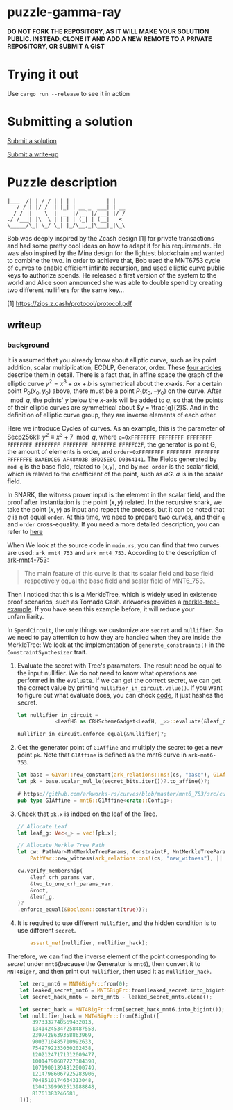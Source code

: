 # puzzle-gamma-ray

**DO NOT FORK THE REPOSITORY, AS IT WILL MAKE YOUR SOLUTION PUBLIC. INSTEAD, CLONE IT AND ADD A NEW REMOTE TO A PRIVATE REPOSITORY, OR SUBMIT A GIST**

Trying it out
=============

Use `cargo run --release` to see it in action

Submitting a solution
=====================

[Submit a solution](https://xng1lsio92y.typeform.com/to/ca4f2sT0)

[Submit a write-up](https://xng1lsio92y.typeform.com/to/zH5sNzep)

Puzzle description
==================

    |___  /| | / / | | | |          | |
       / / | |/ /  | |_| | __ _  ___| | __
      / /  |    \  |  _  |/ _` |/ __| |/ /
    ./ /___| |\  \ | | | | (_| | (__|   <
    \_____/\_| \_/ \_| |_/\__,_|\___|_|\_\

Bob was deeply inspired by the Zcash design [1] for private transactions and had some pretty cool ideas on how to adapt it for his requirements. He was also inspired by the Mina design for the lightest blockchain and wanted to combine the two. In order to achieve that, Bob used the MNT6753 cycle of curves to enable efficient infinite recursion, and used elliptic curve public keys to authorize spends. He released a first version of the system to the world and Alice soon announced she was able to double spend by creating two different nullifiers for the same key... 

[1] https://zips.z.cash/protocol/protocol.pdf

## writeup

### background

It is assumed that you already know about elliptic curve, such as its point addition, scalar multiplication, ECDLP, Generator, order. These [four articles](https://andrea.corbellini.name/2015/05/17/elliptic-curve-cryptography-a-gentle-introduction/) describe them in detail. There is a fact that, in affine space the graph of the elliptic curve $y^2= x^3 + ax +b$ is symmetrical about the $x$-axis. For a certain point $P_0(x_0,y_0)$ above, there must be a point $P_1(x_0,-y_0)$ on the curve. After $\mod q$, the points' $y$ below the $x$-axis will be added to $q$, so that the points of their elliptic curves are symmetrical about $y = \frac{q}{2}$. And in the definition of elliptic curve group, they are inverse elements of each other.

Here we introduce Cycles of curves. As an example, this is the parameter of Secp256k1: $y^2 \equiv x^3 + 7 \mod q$, where `q=0xFFFFFFFF FFFFFFFF FFFFFFFF FFFFFFFF FFFFFFFF FFFFFFFF FFFFFFFE FFFFFC2F`, the generator is point G, the amount of elements is order, and `order=0xFFFFFFFF FFFFFFFF FFFFFFFF FFFFFFFE BAAEDCE6 AF48A03B BFD25E8C D0364141`.
The Fields generated by `mod q` is the base field, related to (x,y), and by `mod order` is the scalar field, which is related to the coefficient of the point, such as $aG$. $a$ is in the scalar field.

In SNARK, the witness prover input is the element in the scalar field, and the proof after instantiation is the point $(x, y)$ related. In the recursive snark, we take the point $(x, y)$ as input and repeat the process, but it can be noted that $q$ is not equal `order`. At this time, we need to prepare two curves, and their `q` and `order` cross-equality. If you need a more detailed description, you can refer to [here](https://blog.icme.io/can-we-avoid-cycles-of-curves/)


When We look at the source code in `main.rs`, you can find that two curves are used: `ark_mnt4_753` and `ark_mnt4_753`. According to the description of [ark-mnt4-753](https://docs.rs/ark-mnt4-753/latest/ark_mnt4_753/):
> The main feature of this curve is that its scalar field and base field respectively equal the base field and scalar field of MNT6_753.

Then I noticed that this is a MerkleTree, which is widely used in existence proof scenarios, such as Tornado Cash. arkworks provides a [merkle-tree-example](https://github.com/arkworks-rs/r1cs-tutorial/tree/main/merkle-tree-example). If you have seen this example before, it will reduce your unfamiliarity.

In `SpendCircuit`, the only things we customize are `secret` and `nullifier`. So we need to pay attention to how they are handled when they are inside the MerkleTree: We look at the implementation of `generate_constraints()` in the `ConstraintSynthesizer` trait.
1. Evaluate the secret with Tree's paramaters. The result need be equal to the input nullifier. We do not need to know what operations are performed in the `evaluate`. If we can get the correct secret, we can get the correct value by printing `nullifier_in_circuit.value()`. If you want to figure out what evaluate does, you can check [code](https://github.com/arkworks-rs/crypto-primitives/blob/main/src/crh/poseidon/constraints.rs#L28-L54), It just hashes the secret.

	```rs
	let nullifier_in_circuit =
				<LeafHG as CRHSchemeGadget<LeafH, _>>::evaluate(&leaf_crh_params_var, &[secret])?;

	nullifier_in_circuit.enforce_equal(&nullifier)?;
	```
2. Get the generator point of `G1Affine` and multiply the secret to get a new point `pk`. Note that `G1Affine` is defined as the mnt6 curve in `ark-mnt6-753`.
	```rs
	let base = G1Var::new_constant(ark_relations::ns!(cs, "base"), G1Affine::generator())?;
	let pk = base.scalar_mul_le(secret_bits.iter())?.to_affine()?;

	# https://github.com/arkworks-rs/curves/blob/master/mnt6_753/src/curves/g1.rs#L9
	pub type G1Affine = mnt6::G1Affine<crate::Config>;
	```

3. Check that `pk.x` is indeed on the leaf of the Tree.
	```rs
	// Allocate Leaf
	let leaf_g: Vec<_> = vec![pk.x];

	// Allocate Merkle Tree Path
	let cw: PathVar<MntMerkleTreeParams, ConstraintF, MntMerkleTreeParamsVar> =
		PathVar::new_witness(ark_relations::ns!(cs, "new_witness"), || Ok(&self.proof))?;

	cw.verify_membership(
		&leaf_crh_params_var,
		&two_to_one_crh_params_var,
		&root,
		&leaf_g,
	)?
	.enforce_equal(&Boolean::constant(true))?;
	```

4. It is required to use different `nullifier`, and the hidden condition is to use different `secret`.
   ```rs
       assert_ne!(nullifier, nullifier_hack);
   ```

Therefore, we can find the inverse element of the point corresponding to $secret$ under `mnt6`(because the Generator is `mnt6`), then convert it to `MNT4BigFr`, and then print out `nullifier`, then used it as `nullifier_hack`.
```rs
    let zero_mnt6 = MNT6BigFr::from(0);
    let leaked_secret_mnt6 = MNT6BigFr::from(leaked_secret.into_bigint());
    let secret_hack_mnt6 = zero_mnt6 - leaked_secret_mnt6.clone();

    let secret_hack = MNT4BigFr::from(secret_hack_mnt6.into_bigint());
    let nullifier_hack = MNT4BigFr::from(BigInt([
        3973337740569432013,
        13414245347258487558,
        2397428639358863969,
        9003710485710992633,
        7549792233030202438,
        12021247171312009477,
        10014790687727384398,
        10719001394312000749,
        12147986067925283906,
        7048510174634313048,
        13041399962513988848,
        81761383246681,
    ]));
```
